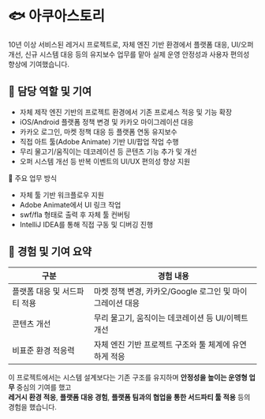 # 🐟 아쿠아스토리
10년 이상 서비스된 레거시 프로젝트로, 자체 엔진 기반 환경에서
플랫폼 대응, UI/오퍼 개선, 신규 시스템 대응 등의 유지보수 업무를 맡아
실제 운영 안정성과 사용자 편의성 향상에 기여했습니다.

## 💬 담당 역할 및 기여
- 자체 제작 엔진 기반의 프로젝트 환경에서 기존 프로세스 적응 및 기능 확장
- iOS/Android 플랫폼 정책 변경 및 카카오 마이그레이션 대응
- 카카오 로그인, 마켓 정책 대응 등 플랫폼 연동 유지보수
- 직접 아트 툴(Adobe Animate) 기반 UI/팝업 작업 수행
- 무리 물고기/움직이는 데코레이션 등 콘텐츠 기능 추가 및 개선
- 오퍼 시스템 개선 등 반복 이벤트의 UI/UX 편의성 향상 지원

🧭 주요 업무 방식
- 자체 툴 기반 워크플로우 지원
- Adobe Animate에서 UI 링크 작업
- swf/fla 형태로 출력 후 자체 툴 컨버팅
- IntelliJ IDEA를 통해 직접 구동 및 디버깅 진행

## 📌 경험 및 기여 요약
| 구분         | 경험 내용                                  |
| ---------- | -------------------------------------- |
| 플랫폼 대응  및 서드파티 적용    | 마켓 정책 변경, 카카오/Google 로그인 및 마이그레이션 대응   |
| 콘텐츠 개선     | 무리 물고기, 움직이는 데코레이션 등 UI/이펙트 개선         |
| 비표준 환경 적응력 | 자체 엔진 기반 프로젝트 구조와 툴 체계에 유연하게 적응        |


이 프로젝트에서는 시스템 설계보다는 기존 구조를 유지하며 **안정성을 높이는 운영형 업무** 중심의 기여를 했고<br>
**레거시 환경 적응**, **플랫폼 대응 경험**, **플랫폼 팀과의 협업을 통한 서드파티 툴 적용** 등의 경험을 했습니다.
